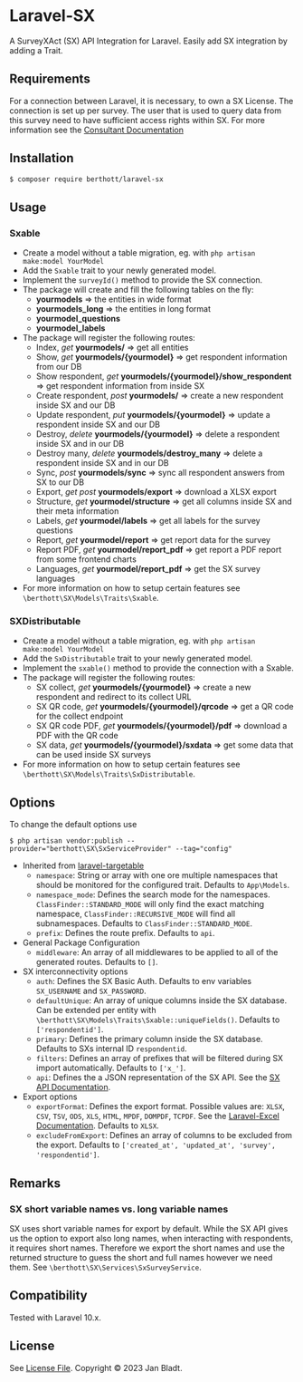 # Laravel-SX

A SurveyXAct (SX) API Integration for Laravel. 
Easily add SX integration by adding a Trait.

## Requirements

For a connection between Laravel, it is necessary, to own a SX License. The connection is set up per survey. The user that is used to query data from this survey need to have sufficient access rights within SX. For more information see the [Consultant Documentation](//TODO)

## Installation

```sh
$ composer require berthott/laravel-sx
```

## Usage

### Sxable

* Create a model without a table migration, eg. with `php artisan make:model YourModel`
* Add the `Sxable` trait to your newly generated model.
* Implement the `surveyId()` method to provide the SX connection.
* The package will create and fill the following tables on the fly:
  * **yourmodels** => the entities in wide format
  * **yourmodels_long** => the entities in long format
  * **yourmodel_questions**
  * **yourmodel_labels**
* The package will register the following routes:
  * Index, *get*     **yourmodels/** => get all entities
  * Show, *get*     **yourmodels/{yourmodel}** => get respondent information from our DB
  * Show respondent, *get*     **yourmodels/{yourmodel}/show_respondent** => get respondent information from inside SX
  * Create respondent, *post*    **yourmodels/** => create a new respondent inside SX and our DB
  * Update respondent, *put*    **yourmodels/{yourmodel}** => update a respondent inside SX and our DB
  * Destroy, *delete*  **yourmodels/{yourmodel}** => delete a respondent inside SX and in our DB
  * Destroy many, *delete*  **yourmodels/destroy_many** => delete a respondent inside SX and in our DB
  * Sync, *post*    **yourmodels/sync** => sync all respondent answers from SX to our DB
  * Export, *get* *post*    **yourmodels/export** => download a XLSX export
  * Structure, *get*  **yourmodel/structure** => get all columns inside SX and their meta information
  * Labels, *get*  **yourmodel/labels** => get all labels for the survey questions
  * Report, *get*  **yourmodel/report** => get report data for the survey
  * Report PDF, *get*  **yourmodel/report_pdf** => get report a PDF report from some frontend charts
  * Languages, *get*  **yourmodel/report_pdf** => get the SX survey languages
* For more information on how to setup certain features see `\berthott\SX\Models\Traits\Sxable`.

### SXDistributable

* Create a model without a table migration, eg. with `php artisan make:model YourModel`
* Add the `SxDistributable` trait to your newly generated model.
* Implement the `sxable()` method to provide the connection with a Sxable.
* The package will register the following routes:
  * SX collect, *get*     **yourmodels/{yourmodel}** => create a new respondent and redirect to its collect URL
  * SX QR code, *get*     **yourmodels/{yourmodel}/qrcode** => get a QR code for the collect endpoint
  * SX QR code PDF, *get*     **yourmodels/{yourmodel}/pdf** => download a PDF with the QR code
  * SX data, *get*     **yourmodels/{yourmodel}/sxdata** => get some data that can be used inside SX surveys
* For more information on how to setup certain features see `\berthott\SX\Models\Traits\SxDistributable`.

## Options

To change the default options use
```
$ php artisan vendor:publish --provider="berthott\SX\SxServiceProvider" --tag="config"
```
* Inherited from [laravel-targetable](https://docs.syspons-dev.com/laravel-targetable)
  * `namespace`: String or array with one ore multiple namespaces that should be monitored for the configured trait. Defaults to `App\Models`.
  * `namespace_mode`: Defines the search mode for the namespaces. `ClassFinder::STANDARD_MODE` will only find the exact matching namespace, `ClassFinder::RECURSIVE_MODE` will find all subnamespaces. Defaults to `ClassFinder::STANDARD_MODE`.
  * `prefix`: Defines the route prefix. Defaults to `api`.
* General Package Configuration
  * `middleware`: An array of all middlewares to be applied to all of the generated routes. Defaults to `[]`.
* SX interconnectivity options
  * `auth`: Defines the SX Basic Auth. Defaults to env variables `SX_USERNAME` and `SX_PASSWORD`.
  * `defaultUnique`: An array of unique columns inside the SX database. Can be extended per entity with `\berthott\SX\Models\Traits\Sxable::uniqueFields()`. Defaults to `['respondentid']`.
  * `primary`: Defines the primary column inside the SX database. Defaults to SXs internal ID `respondentid`.
  * `filters`: Defines an array of prefixes that will be filtered during SX import automatically. Defaults to `['x_']`.
  * `api`: Defines the a JSON representation of the SX API. See the [SX API Documentation](https://documenter.getpostman.com/view/1760772/S1a33ni6).
* Export options
  * `exportFormat`: Defines the export format. Possible values are: `XLSX`, `CSV`, `TSV`, `ODS`, `XLS`, `HTML`, `MPDF`, `DOMPDF`, `TCPDF`. See the [Laravel-Excel Documentation](https://docs.laravel-excel.com/3.1/exports/export-formats.html). Defaults to `XLSX`.
  * `excludeFromExport`: Defines an array of columns to be excluded from the export. Defaults to  `['created_at', 'updated_at', 'survey', 'respondentid']`.

## Remarks

### SX short variable names vs. long variable names

SX uses short variable names for export by default. While the SX API gives us the option to export also long names, when interacting with respondents, it requires short names. Therefore we export the short names and use the returned structure to guess the short and full names however we need them. See `\berthott\SX\Services\SxSurveyService`.

## Compatibility

Tested with Laravel 10.x.

## License

See [License File](license.md). Copyright © 2023 Jan Bladt.